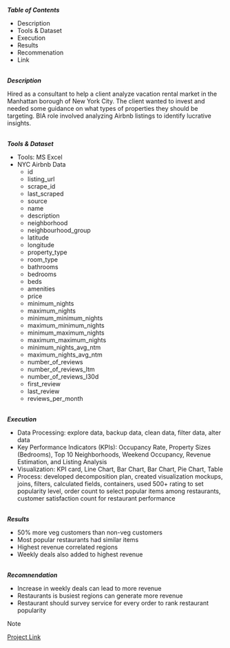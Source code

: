 
***Table of Contents***<br>

* Description
* Tools & Dataset
* Execution
* Results
* Recommenation
* Link  

\
***Description***<br>

Hired as a consultant to help a client analyze vacation rental market in the Manhattan borough of New York City. The client wanted to invest and needed some guidance on what types of properties they should be targeting. BIA role involved analyzing Airbnb listings to identify lucrative insights.     

\
***Tools & Dataset***<br>

* Tools: MS Excel
* NYC Airbnb Data
  * id
  * listing_url
  * scrape_id
  * last_scraped
  * source
  * name
  * description
  * neighborhood
  * neighbourhood_group
  * latitude
  * longitude
  * property_type
  * room_type
  * bathrooms
  * bedrooms
  * beds
  * amenities
  * price
  * minimum_nights
  * maximum_nights
  * minimum_minimum_nights
  * maximum_minimum_nights
  * minimum_maximum_nights
  * maximum_maximum_nights
  * minimum_nights_avg_ntm
  * maximum_nights_avg_ntm
  * number_of_reviews
  * number_of_reviews_ltm
  * number_of_reviews_l30d
  * first_review
  * last_review
  * reviews_per_month


\
***Execution***<br>

* Data Processing: explore data, backup data, clean data, filter data, alter data
* Key Performance Indicators (KPIs): Occupancy Rate, Property Sizes (Bedrooms), Top 10 Neighborhoods, Weekend Occupancy, Revenue Estimation, and Listing Analysis
* Visualization: KPI card, Line Chart, Bar Chart, Bar Chart, Pie Chart, Table
* Process: developed decomposition plan, created visualization mockups, joins, filters, calculated fields, containers, used 500+ rating to set popularity level, order count to select
  popular items among restaurants, customer satisfaction count for restaurant performance

\
***Results***<br>

* 50% more veg customers than non-veg customers
* Most popular restaurants had similar items
* Highest revenue correlated regions
* Weekly deals also added to highest revenue

\
***Recomnendation***<br>
* Increase in weekly deals can lead to more revenue
* Restaurants is busiest regions can generate more revenue
* Restaurant should survey service for every order to rank restaurant popularity 

> [!Note]
> [Project Link](https://docs.google.com/spreadsheets/d/1Hedu7B8GprzZouwpvAWzs8k3vy-ZtS8T0XIQ2B0tTzQ/edit?gid=679106591#gid=679106591)
